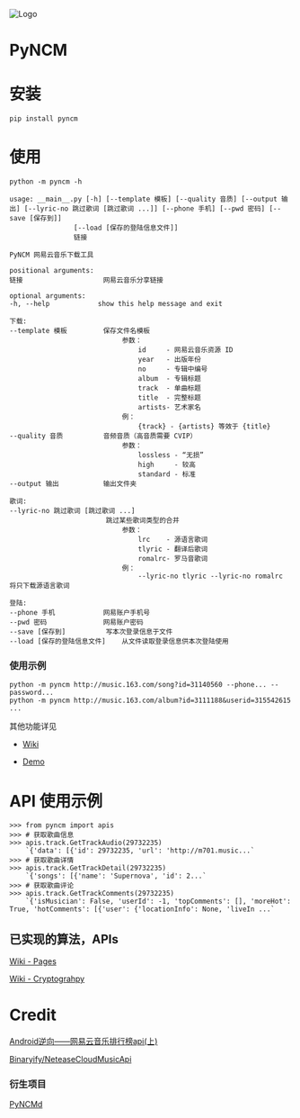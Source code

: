 ![Logo](https://github.com/greats3an/pyncm/raw/master/demos/_logo.png)

# PyNCM

# 安装
    pip install pyncm

# 使用
    python -m pyncm -h

    usage: __main__.py [-h] [--template 模板] [--quality 音质] [--output 输出] [--lyric-no 跳过歌词 [跳过歌词 ...]] [--phone 手机] [--pwd 密码] [--save [保存到]]
                    [--load [保存的登陆信息文件]]
                    链接

    PyNCM 网易云音乐下载工具

    positional arguments:
    链接                    网易云音乐分享链接

    optional arguments:
    -h, --help            show this help message and exit

    下载:
    --template 模板         保存文件名模板
                                参数：
                                    id     - 网易云音乐资源 ID
                                    year   - 出版年份
                                    no     - 专辑中编号
                                    album  - 专辑标题
                                    track  - 单曲标题
                                    title  - 完整标题
                                    artists- 艺术家名
                                例：
                                    {track} - {artists} 等效于 {title}
    --quality 音质          音频音质（高音质需要 CVIP）
                                参数：
                                    lossless - “无损”
                                    high     - 较高
                                    standard - 标准
    --output 输出           输出文件夹

    歌词:
    --lyric-no 跳过歌词 [跳过歌词 ...]
                            跳过某些歌词类型的合并
                                参数：
                                    lrc    - 源语言歌词
                                    tlyric - 翻译后歌词
                                    romalrc- 罗马音歌词
                                例：
                                    --lyric-no tlyric --lyric-no romalrc 将只下载源语言歌词

    登陆:
    --phone 手机            网易账户手机号
    --pwd 密码              网易账户密码
    --save [保存到]          写本次登录信息于文件
    --load [保存的登陆信息文件]    从文件读取登录信息供本次登陆使用

### 使用示例
    python -m pyncm http://music.163.com/song?id=31140560 --phone... --password...
    python -m pyncm http://music.163.com/album?id=3111188&userid=315542615  ...  

其他功能详见 
- [Wiki](https://github.com/greats3an/pyncm/wiki)

- [Demo](https://github.com/greats3an/pyncm/tree/master/demos)

# API 使用示例
    >>> from pyncm import apis
    >>> # 获取歌曲信息    
    >>> apis.track.GetTrackAudio(29732235)
    	`{'data': [{'id': 29732235, 'url': 'http://m701.music...`
    >>> # 获取歌曲详情
    >>> apis.track.GetTrackDetail(29732235)    
    	`{'songs': [{'name': 'Supernova', 'id': 2...`
    >>> # 获取歌曲评论
    >>> apis.track.GetTrackComments(29732235)    
    	`{'isMusician': False, 'userId': -1, 'topComments': [], 'moreHot': True, 'hotComments': [{'user': {'locationInfo': None, 'liveIn ...`

## 已实现的算法，APIs
[Wiki - Pages](https://github.com/greats3an/pyncm/wiki) 

[Wiki - Cryptograhpy](https://github.com/greats3an/pyncm/wiki/%23---Cryptography)

# Credit
[Android逆向——网易云音乐排行榜api(上)](https://juejin.im/post/6844903586879520775)

[Binaryify/NeteaseCloudMusicApi](https://github.com/Binaryify/NeteaseCloudMusicApi/blob/master/util/crypto.js)

### 衍生项目
[PyNCMd](https://github.com/greats3an/pyncmd)